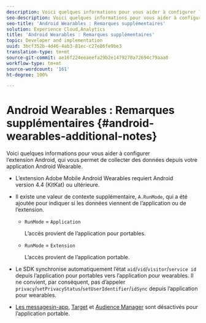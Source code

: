 ```yaml
---
description: Voici quelques informations pour vous aider à configurer l’extension Android, qui vous permet de collecter des données depuis votre application Android Wearable.
seo-description: Voici quelques informations pour vous aider à configurer l’extension Android, qui vous permet de collecter des données depuis votre application Android Wearable.
seo-title: 'Android Wearables : Remarques supplémentaires'
solution: Experience Cloud,Analytics
title: 'Android Wearables : Remarques supplémentaires'
topic: Developer and implementation
uuid: 3bcf352b-4d46-4ab3-81ec-c27e86fe9be3
translation-type: tm+mt
source-git-commit: ae16f224eeaeefa29b2e1479270a72694c79aaa0
workflow-type: tm+mt
source-wordcount: '161'
ht-degree: 100%

---
```



# Android Wearables : Remarques supplémentaires {#android-wearables-additional-notes}

Voici quelques informations pour vous aider à configurer l’extension Android, qui vous permet de collecter des données depuis votre application Android Wearable.

* L’extension Adobe Mobile Android Wearables requiert Android version 4.4 (KitKat) ou ultérieure.
* Il existe une valeur de contexte supplémentaire, `A.RunMode`, qui a été ajoutée pour indiquer si les données viennent de l’application ou de l’extension.

   * `RunMode` = `Application`

      L’accès provient de l’application pour portables.

   * `RunMode` = `Extension`

      L’accès provient de l’application portable.

* Le SDK synchronise automatiquement l’état `aid`/`vid`/`visitor`/`service id` depuis l’application pour portables vers l’application pour wearables. Il ne convient, par conséquent, pas d’appeler `privacy`/`setPrivacyStatus`/`setUserIdentifier`/`idSync` depuis l’application pour wearables.
* [Les messagesin-app](/help/android/messaging-main/messaging/messaging.md), [Target](/help/android/target-main/target.md) et [Audience Manager](/help/android/audience-manager/audiencemgmt.md) sont désactivés pour l’application portable.


